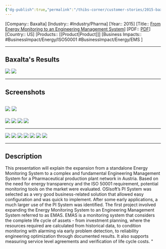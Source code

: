 ```yaml
---
{"dg-publish":true,"permalink":"/thibs-corner/customer-stories/2015-baxalta-from-energy-monitoring-to-an-engineering-management-system/"}
---
```


[Company:: Baxalta]
[Industry:: #Industry/Pharma]
[Year:: 2015]
[Title:: [From Energy Monitoring to an Engineering Management System](https://resources.osisoft.com/presentations/from-energy-monitoring-to-an-engineering-management-system/)]
[PDF:: [PDF](https://cdn.osisoft.com/corp/en/media/presentations/2015/EMEA2015/PDF/UC15EU02PH06_Baxalta_Bugl_FromEnergyMonitoringtoanEngineeringManagementSystem.pdf)]
[Country:: US]
[Products:: [[Product\|Product]]]
[Business Impacts:: #BusinessImpact/Energy/ISO50001 #BusinessImpact/Energy/EMS ]


---
## Baxalta's Results
![](https://i.imgur.com/H0JIDf7.png)
![](https://i.imgur.com/0JUYHo4.png)

---
## Screenshots
![](https://i.imgur.com/YHeZtlv.png)
![](https://i.imgur.com/n8P8oeC.png)
---
![](https://i.imgur.com/e9BPzOA.png)
![](https://i.imgur.com/KyqzjPZ.png)
![](https://i.imgur.com/iLBmenH.png)
![](https://i.imgur.com/HWHpdSh.png)

---
![](https://i.imgur.com/8RJoiwz.png)
![](https://i.imgur.com/1r0hUbR.png)
![](https://i.imgur.com/IqYJyIk.png)
![](https://i.imgur.com/UmMtgxY.png)
![](https://i.imgur.com/Ebco73o.png)
![](https://i.imgur.com/kkmhbnP.png)
![](https://i.imgur.com/q3iys2m.png)

---
## Description
This presentation will explain the expansion from a standalone Energy Monitoring System to a complex and fundamental Engineering Management System for a Pharmaceutical production plant network in Austria. Based on the need for energy transparency and the ISO 50001 requirement, potential monitoring tools on the market were evaluated. OSIsoft’s PI System was selected as a very good business-related solution that allowed easy configuration and was quick to implement. After some early applications, a much larger use of the PI System was identified. The first project involved expanding the Energy Monitoring System to an Engineering Management System referred to as EMAS. EMAS is a monitoring system that considers the complete life cycle of assets - from investment planning, where the resources required are calculated from historical data, to condition monitoring with alarming via early problem detection, to reliability engineering optimization through documented results. It also supports measuring service level agreements and verification of life cycle costs. "